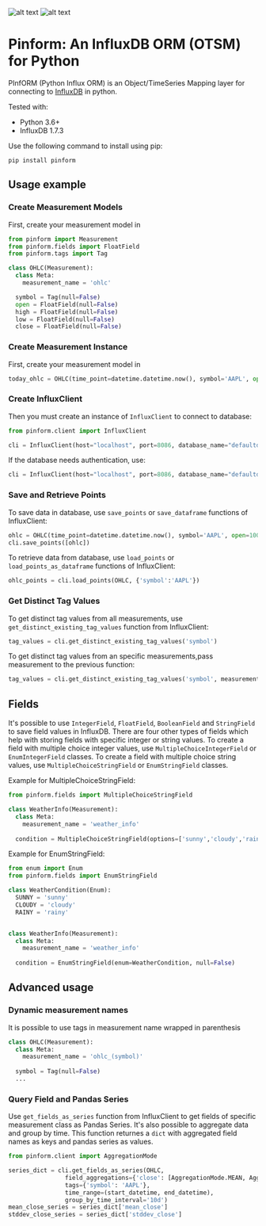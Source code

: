 ![alt text][pypi_version] ![alt text][licence_version]

# Pinform: An InfluxDB ORM (OTSM) for Python

PInfORM (Python Influx ORM) is an Object/TimeSeries Mapping layer for connecting to [InfluxDB](https://www.influxdata.com/) in python.

Tested with:
* Python 3.6+
* InfluxDB 1.7.3

Use the following command to install using pip:
```
pip install pinform
```

## Usage example
### Create Measurement Models
First, create your measurement model in 
```python
from pinform import Measurement
from pinform.fields import FloatField
from pinform.tags import Tag

class OHLC(Measurement):
  class Meta:
    measurement_name = 'ohlc'

  symbol = Tag(null=False)
  open = FloatField(null=False)
  high = FloatField(null=False)
  low = FloatField(null=False)
  close = FloatField(null=False)
```

### Create Measurement Instance
First, create your measurement model in 
```python
today_ohlc = OHLC(time_point=datetime.datetime.now(), symbol='AAPL', open=80.2, high=86.0, low=78.9, close=81.25)
```

### Create InfluxClient
Then you must create an instance of `InfluxClient` to connect to database:
```python
from pinform.client import InfluxClient

cli = InfluxClient(host="localhost", port=8086, database_name="defaultdb")
```

If the database needs authentication, use:
```python
cli = InfluxClient(host="localhost", port=8086, database_name="defaultdb", username='your db username', password='your db password')
```


### Save and Retrieve Points
To save data in database, use `save_points` or `save_dataframe` functions of InfluxClient:
```python
ohlc = OHLC(time_point=datetime.datetime.now(), symbol='AAPL', open=100.6, high=102.5, low=90.4, close=94.2)
cli.save_points([ohlc])
```

To retrieve data from database, use `load_points` or `load_points_as_dataframe` functions of InfluxClient:
```python
ohlc_points = cli.load_points(OHLC, {'symbol':'AAPL'})
```

### Get Distinct Tag Values
To get distinct tag values from all measurements, use `get_distinct_existing_tag_values` function from InfluxClient:
```python
tag_values = cli.get_distinct_existing_tag_values('symbol')
```

To get distinct tag values from an specific measurements,pass measurement to the previous function:
```python
tag_values = cli.get_distinct_existing_tag_values('symbol', measurement=OHLC)
```



## Fields
It's possible to use `IntegerField`, `FloatField`, `BooleanField` and `StringField` to save field values in InfluxDB.
There are four other types of fields which help with storing fields with specific integer or string values. To create a field with multiple choice integer values, use `MultipleChoiceIntegerField` or `EnumIntegerField` classes. To create a field with multiple choice string values, use `MultipleChoiceStringField` or `EnumStringField` classes.

Example for MultipleChoiceStringField:
```python
from pinform.fields import MultipleChoiceStringField

class WeatherInfo(Measurement):
  class Meta:
    measurement_name = 'weather_info'
  
  condition = MultipleChoiceStringField(options=['sunny','cloudy','rainy'], null=False)

```

Example for EnumStringField:
```python
from enum import Enum
from pinform.fields import EnumStringField

class WeatherCondition(Enum):
  SUNNY = 'sunny'
  CLOUDY = 'cloudy'
  RAINY = 'rainy'


class WeatherInfo(Measurement):
  class Meta:
    measurement_name = 'weather_info'
  
  condition = EnumStringField(enum=WeatherCondition, null=False)

```



## Advanced usage

### Dynamic measurement names
It is possible to use tags in measurement name wrapped in parenthesis
```python
class OHLC(Measurement):
  class Meta:
    measurement_name = 'ohlc_(symbol)'
  
  symbol = Tag(null=False)
  ...
```

### Query Field and Pandas Series
Use `get_fields_as_series` function from InfluxClient to get fields of specific measurement class as Pandas Series. It's also possible to aggregate data and group by time. This function returnes a `dict` with aggregated field names as keys and pandas series as values.
```python
from pinform.client import AggregationMode

series_dict = cli.get_fields_as_series(OHLC, 
                field_aggregations={'close': [AggregationMode.MEAN, AggregationMode.STDDEV]},
                tags={'symbol': 'AAPL'},
                time_range=(start_datetime, end_datetime),
                group_by_time_interval='10d')
mean_close_series = series_dict['mean_close']
stddev_close_series = series_dict['stddev_close']
```



[pypi_version]: https://img.shields.io/pypi/v/pinform.svg "PYPI version"
[licence_version]: https://img.shields.io/badge/license-MIT%20v2-brightgreen.svg "MIT Licence"
